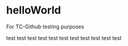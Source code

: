 # helloWorld
For TC-Github testing purposes

test
test
test
test
test
test
test
test
test
test
test
